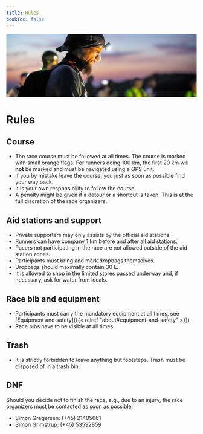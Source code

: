 ```yaml
---
title: Rules
bookToc: false
---
```


![banner](/images/banner6.jpg)

# Rules

## Course

- The race course must be followed at all times. The course is marked with small orange flags.  For
  runners doing 100 km, the first 20 km will **not** be marked and must be navigated using a GPS
  unit.
- If you by mistake leave the course, you just as soon as possible find your way back.
- It is your own responsibility to follow the course.
- A penalty might be given if a detour or a shortcut is taken. This is at the full discretion of the race organizers.

## Aid stations and support

- Private supporters may only assists by the official aid stations.
- Runners can have company 1 km before and after all aid stations.
- Pacers not participating in the race are not allowed outside of the aid station zones.
- Participants must bring and mark dropbags themselves.
- Dropbags should maximally contain 30 L.
- It is allowed to shop in the limited stores passed underway and, if necessary, ask for water from locals.

## Race bib and equipment
- Participants must carry the mandatory equipment at all times, see [Equipment and safety]({{<
  relref "about#equipment-and-safety" >}})
- Race bibs have to be visible at all times.

## Trash

- It is strictly forbidden to leave anything but footsteps. Trash must be disposed of in a trash bin.

## DNF

Should you decide not to finish the race, e.g., due to an injury, the race organizers must be
contacted as soon as possible:

- Simon Gregersen: (+45) 21405661
- Simon Grimstrup: (+45) 53592859
